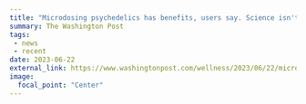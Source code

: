 ```yaml
---
title: "Microdosing psychedelics has benefits, users say. Science isn't convinced."
summary: The Washington Post
tags:
 - news
 - recent
date: 2023-06-22
external_link: https://www.washingtonpost.com/wellness/2023/06/22/microdosing-mushrooms-psychedelics-mental-health/
image:
  focal_point: "Center"
---
```

